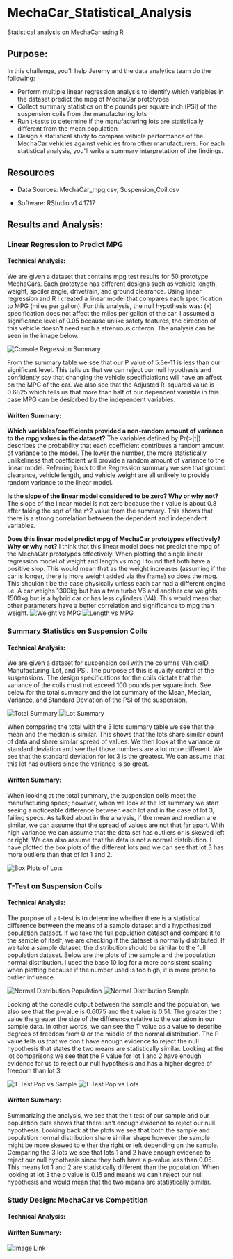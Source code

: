 # MechaCar_Statistical_Analysis
Statistical analysis on MechaCar using R

## Purpose:
In this challenge, you’ll help Jeremy and the data analytics team do the following:

* Perform multiple linear regression analysis to identify which variables in the dataset predict the mpg of MechaCar prototypes
* Collect summary statistics on the pounds per square inch (PSI) of the suspension coils from the manufacturing lots
* Run t-tests to determine if the manufacturing lots are statistically different from the mean population
* Design a statistical study to compare vehicle performance of the MechaCar vehicles against vehicles from other manufacturers. For each statistical analysis, you’ll write a summary interpretation of the findings.

## Resources
* Data Sources: 
MechaCar_mpg.csv, Suspension_Coil.csv

* Software: 
RStudio v1.4.1717

## Results and Analysis:

### Linear Regression to Predict MPG
#### Technical Analysis:
We are given a dataset that contains mpg test results for 50 prototype MechaCars. Each prototype has different designs such as vehicle length, weight, spoiler angle, drivetrain, and ground clearance. 
Using linear regression and R I created a linear model that compares each specification to MPG (miles per gallon). 
For this analysis, the null hypothesis was: 
(x) specification does not affect the miles per gallon of the car. I assumed a significance level of 0.05 because unlike safety features, the direction of this vehicle doesn't need such a strenuous criteron. The analysis can be seen in the image below. 

![Console Regression Summary](https://github.com/lo7kyle/MechaCar_Statistical_Analysis/blob/main/Resources/Linear_Regression_summary.PNG) 

From the summary table we see that our P value of 5.3e-11 is less than our significant level. This tells us that we can reject our null hypothesis and confidently say that changing the vehicle specificiations will have an affect on the MPG of the car. We also see that the Adjusted R-squared value is 0.6825 which tells us that more than half of our dependent variable in this case MPG can be desicrbed by the independent variables. 
 
#### Written Summary:
**Which variables/coefficients provided a non-random amount of variance to the mpg values in the dataset?**
The variables defined by Pr(>|t|) describes the probability that each coefficient contribues a random amount of variance to the model. The lower the number, the more statistically unlikeliness that coefficient will provide a random amount of variance to the linear model. Referring back to the Regression summary we see that ground clearance, vehicle length, and vehicle weight are all unlikely to provide random variance to the linear model. 

**Is the slope of the linear model considered to be zero? Why or why not?**
The slope of the linear model is not zero because the r value is about 0.8 after taking the sqrt of the r^2 value from the summary. This shows that there is a strong correlation between the dependent and independent variables. 

**Does this linear model predict mpg of MechaCar prototypes effectively? Why or why not?**
I think that this linear model does not predict the mpg of the MechaCar prototypes effectively. When plotting the single linear regression model of weight and length vs mpg I found that both have a positive slop. This would mean that as the weight increases (assuming if the car is longer, there is more weight added via the frame) so does the mpg. This shouldn't be the case physically unless each car had a different engine i.e. A car weighs 1300kg but has a twin turbo V6 and another car weights 1500kg but is a hybrid car or has less cylinders (V4). This would mean that other parameters have a better correlation and significance to mpg than weight. 
![Weight vs MPG](https://github.com/lo7kyle/MechaCar_Statistical_Analysis/blob/main/Resources/mpg%20vs%20weight.png) 
![Length vs MPG](https://github.com/lo7kyle/MechaCar_Statistical_Analysis/blob/main/Resources/mpg%20vs%20length.png) 

### Summary Statistics on Suspension Coils
#### Technical Analysis:
We are given a dataset for suspension coil with the columns VehicleID, Manufacturing_Lot, and PSI. The purpose of this is quality control of the suspensions. The design specifications for the coils dictate that the variance of the coils must not exceed 100 pounds per square inch. See below for the total summary and the lot summary of the Mean, Median, Variance, and Standard Deviation of the PSI of the suspension.

![Total Summary](https://github.com/lo7kyle/MechaCar_Statistical_Analysis/blob/main/Resources/total%20summary.PNG) 
![Lot Summary](https://github.com/lo7kyle/MechaCar_Statistical_Analysis/blob/main/Resources/Lot%20summary.PNG) 

When comparing the total with the 3 lots summary table we see that the mean and the median is similar. This shows that the lots share similar count of data and share similar spread of values. We then look at the variance or standard deviation and see that those numbers are a lot more different. We see that the standard deviation for lot 3 is the greatest. We can assume that this lot has outliers since the variance is so great. 

#### Written Summary:
When looking at the total summary, the suspension coils meet the manufacturing specs; however, when we look at the lot summary we start seeing a noticeable difference between each lot and in the case of lot 3, failing specs. As talked about in the analysis, if the mean and median are similar, we can assume that the spread of values are not that far apart. With high variance we can assume that the data set has outliers or is skewed left or right. We can also assume that the data is not a normal distribution. I have plotted the box plots of the different lots and we can see that lot 3 has more outliers than that of lot 1 and 2. 


![Box Plots of Lots](https://github.com/lo7kyle/MechaCar_Statistical_Analysis/blob/main/Resources/Boxplot%20of%20Lots.png) 


### T-Test on Suspension Coils
#### Technical Analysis:
The purpose of a t-test is to determine whether there is a statistical difference between the means of a sample dataset and a hypothesized population dataset. If we take the full population dataset and compare it to the sample of itself, we are checking if the dataset is normally distributed. If we take a sample dataset, the distribution should be similar to the full population dataset. Below are the plots of the sample and the population normal distribution. I used the base 10 log for a more consistent scaling when plotting because if the number used is too high, it is more prone to outlier influence.    

![Normal Distribution Population](https://github.com/lo7kyle/MechaCar_Statistical_Analysis/blob/main/Resources/Boxplot%20of%20Lots.png) 
![Normal Distribution Sample](https://github.com/lo7kyle/MechaCar_Statistical_Analysis/blob/main/Resources/Boxplot%20of%20Lots.png) 

Looking at the console output between the sample and the population, we also see that the p-value is 0.6075 and the t value is 0.51. The greater the t value the greater the size of the difference relative to the variation in our sample data. In other words, we can see the T value as a value to describe degrees of freedom from 0 or the middle of the normal distribution. The P value tells us that we don't have enough evidence to reject the null hypothesis that states the two means are statistically similar. Looking at the lot comparisons we see that the P value for lot 1 and 2 have enough evidence for us to reject our null hypothesis and has a higher degree of freedom than lot 3. 


![T-Test Pop vs Sample](https://github.com/lo7kyle/MechaCar_Statistical_Analysis/blob/main/Resources/Boxplot%20of%20Lots.png) 
![T-Test Pop vs Lots](https://github.com/lo7kyle/MechaCar_Statistical_Analysis/blob/main/Resources/Boxplot%20of%20Lots.png) 

#### Written Summary:
Summarizing the analysis, we see that the t test of our sample and our population data shows that there isn't enough evidence to reject our null hypothesis. Looking back at the plots we see that both the sample and population normal distribution share similar shape however the sample might be more skewed to either the right or left depending on the sample. Comparing the 3 lots we see that lots 1 and 2 have enough evidence to reject our null hypothesis since they both have a p-value less than 0.05. This means lot 1 and 2 are statistically different than the population. When looking at lot 3 the p value is 0.15 and means we can't reject our null hypothesis and would mean that the two means are statistically similar.

### Study Design: MechaCar vs Competition
#### Technical Analysis:
#### Written Summary:


![Image Link](https://github.com/lo7kyle/bikesharing/blob/main/resources/gender%20dash.PNG) 
